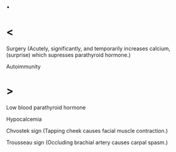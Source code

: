 # .

# <

Surgery
(Acutely, significantly, and temporarily increases calcium, (surprise) which supresses parathyroid hormone.)

Autoimmunity

# >

Low blood parathyroid hormone

Hypocalcemia

Chvostek sign
(Tapping cheek causes facial muscle contraction.)

Trousseau sign
(Occluding brachial artery causes carpal spasm.)

